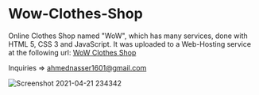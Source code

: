 # Wow-Clothes-Shop

Online Clothes Shop named "WoW", which has many services, done with HTML 5, CSS 3 and JavaScript. It was uploaded to a Web-Hosting service at the following url:
<a href="https://ahmednasser1601.github.io/WOW-Clothes-Shop">WoW Clothes Shop</a>

Inquiries => ahmednasser1601@gmail.com


![Screenshot 2021-04-21 234342](https://user-images.githubusercontent.com/60184582/115624993-b5788e80-a2fb-11eb-9f8d-8ef284cb54e9.jpg)
